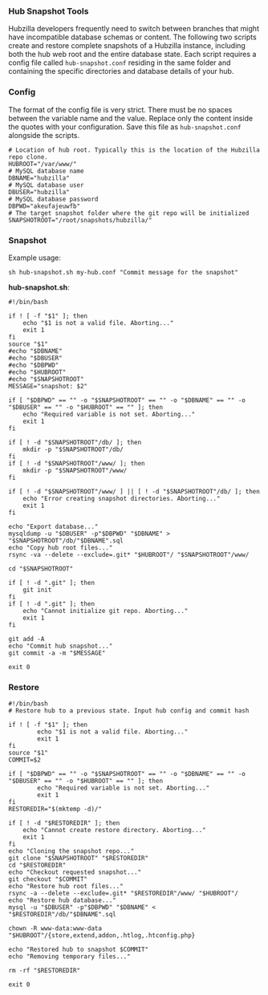 ### Hub Snapshot Tools

Hubzilla developers frequently need to switch between branches that might have 
incompatible database schemas or content. The following two scripts create and 
restore complete snapshots of a Hubzilla instance, including both the hub web 
root and the entire database state. Each script requires a config file called 
`hub-snapshot.conf` residing in the same folder and containing the specific 
directories and database details of your hub.

### Config

The format of the config file is very strict. There must be no spaces between the 
variable name and the value. Replace only the content inside the quotes with your 
configuration. Save this file as `hub-snapshot.conf` alongside the scripts.

    # Location of hub root. Typically this is the location of the Hubzilla repo clone.
    HUBROOT="/var/www/"
    # MySQL database name
    DBNAME="hubzilla"
    # MySQL database user
    DBUSER="hubzilla"
    # MySQL database password
    DBPWD="akeufajeuwfb"
    # The target snapshot folder where the git repo will be initialized
    SNAPSHOTROOT="/root/snapshots/hubzilla/"
    
### Snapshot

Example usage:

    sh hub-snapshot.sh my-hub.conf "Commit message for the snapshot" 

**hub-snapshot.sh**:

    #!/bin/bash
    
    if ! [ -f "$1" ]; then
    	echo "$1 is not a valid file. Aborting..."
    	exit 1
    fi
    source "$1"
    #echo "$DBNAME"
    #echo "$DBUSER"
    #echo "$DBPWD"
    #echo "$HUBROOT"
    #echo "$SNAPSHOTROOT"
    MESSAGE="snapshot: $2"
    
    if [ "$DBPWD" == "" -o "$SNAPSHOTROOT" == "" -o "$DBNAME" == "" -o "$DBUSER" == "" -o "$HUBROOT" == "" ]; then
    	echo "Required variable is not set. Aborting..."
    	exit 1
    fi
    
    if [ ! -d "$SNAPSHOTROOT"/db/ ]; then
    	mkdir -p "$SNAPSHOTROOT"/db/
    fi
    if [ ! -d "$SNAPSHOTROOT"/www/ ]; then
    	mkdir -p "$SNAPSHOTROOT"/www/
    fi
    
    if [ ! -d "$SNAPSHOTROOT"/www/ ] || [ ! -d "$SNAPSHOTROOT"/db/ ]; then
    	echo "Error creating snapshot directories. Aborting..."
    	exit 1
    fi
    
    echo "Export database..."
    mysqldump -u "$DBUSER" -p"$DBPWD" "$DBNAME" > "$SNAPSHOTROOT"/db/"$DBNAME".sql
    echo "Copy hub root files..."
    rsync -va --delete --exclude=.git* "$HUBROOT"/ "$SNAPSHOTROOT"/www/
    
    cd "$SNAPSHOTROOT"
    
    if [ ! -d ".git" ]; then
    	git init
    fi
    if [ ! -d ".git" ]; then
    	echo "Cannot initialize git repo. Aborting..."
    	exit 1
    fi
    
    git add -A
    echo "Commit hub snapshot..."
    git commit -a -m "$MESSAGE"
    
    exit 0

### Restore

    #!/bin/bash
    # Restore hub to a previous state. Input hub config and commit hash
    
    if ! [ -f "$1" ]; then
            echo "$1 is not a valid file. Aborting..."
            exit 1
    fi
    source "$1"
    COMMIT=$2
    
    if [ "$DBPWD" == "" -o "$SNAPSHOTROOT" == "" -o "$DBNAME" == "" -o "$DBUSER" == "" -o "$HUBROOT" == "" ]; then
            echo "Required variable is not set. Aborting..."
            exit 1
    fi
    RESTOREDIR="$(mktemp -d)/"
    
    if [ ! -d "$RESTOREDIR" ]; then
    	echo "Cannot create restore directory. Aborting..."
    	exit 1
    fi
    echo "Cloning the snapshot repo..."
    git clone "$SNAPSHOTROOT" "$RESTOREDIR"
    cd "$RESTOREDIR"
    echo "Checkout requested snapshot..."
    git checkout "$COMMIT"
    echo "Restore hub root files..."
    rsync -a --delete --exclude=.git* "$RESTOREDIR"/www/ "$HUBROOT"/
    echo "Restore hub database..."
    mysql -u "$DBUSER" -p"$DBPWD" "$DBNAME" < "$RESTOREDIR"/db/"$DBNAME".sql
    
    chown -R www-data:www-data "$HUBROOT"/{store,extend,addon,.htlog,.htconfig.php}
    
    echo "Restored hub to snapshot $COMMIT"
    echo "Removing temporary files..."
    
    rm -rf "$RESTOREDIR"
    
    exit 0

